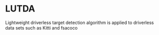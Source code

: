 # LUTDA
  Lightweight driverless target detection algorithm is applied to driverless data sets such as Kitti and fsacoco
